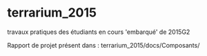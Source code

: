 # terrarium_2015
travaux pratiques des étudiants en cours 'embarqué' de 2015G2

Rapport de projet présent dans :
terrarium_2015/docs/Composants/
